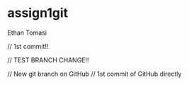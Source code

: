 # assign1git
Ethan Tomasi

// 1st commit!! 

// TEST BRANCH CHANGE!!

// New git branch on GitHub
// 1st commit of GitHub directly
